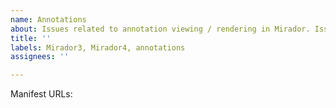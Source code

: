 ```yaml
---
name: Annotations
about: Issues related to annotation viewing / rendering in Mirador. Issues related to annotation creation can be filed in ProjectMirador/mirador-annotations.
title: ''
labels: Mirador3, Mirador4, annotations
assignees: ''

---
```


<!--- Annotation compatibility support: https://github.com/ProjectMirador/mirador/wiki/Annotation-compatibility-support -->
<!--- Annotation creation tools plugin: https://github.com/projectmirador/mirador-annotations -->

Manifest URLs:
